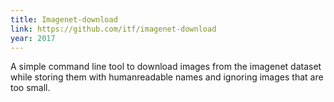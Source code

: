 ```yaml
---
title: Imagenet-download
link: https://github.com/itf/imagenet-download
year: 2017
---
```


A simple command line tool to download images from the imagenet dataset while storing them with humanreadable names and ignoring images that are too small.
